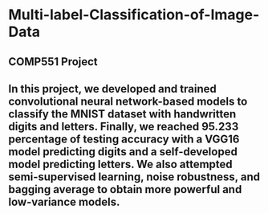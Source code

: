 # Multi-label-Classification-of-Image-Data
## COMP551 Project 
## In this project, we developed and trained convolutional neural network-based models to classify the MNIST dataset with handwritten digits and letters. Finally, we reached 95.233 percentage of testing accuracy with a VGG16 model predicting digits and a self-developed model predicting letters. We also attempted semi-supervised learning, noise robustness, and bagging average to obtain more powerful and low-variance models.
